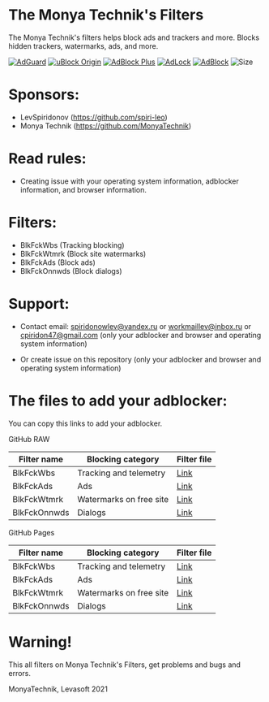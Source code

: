 # The Monya Technik's Filters
The Monya Technik's filters helps block ads and trackers and more. Blocks hidden trackers, watermarks, ads, and more.

[![AdGuard](https://img.shields.io/badge/AdGuard-supports-green.svg)](https://img.shields.io/badge/AdGuard-supports-green.svg)
[![uBlock Origin](https://img.shields.io/badge/uBlock-supports-green.svg)](https://img.shields.io/badge/uBlock-supports-green.svg)
[![AdBlock Plus](https://img.shields.io/badge/AdBlockPlus-supports-green.svg)](https://img.shields.io/badge/AdBlockPlus-supports-green.svg)
[![AdLock](https://img.shields.io/badge/AdLock-supports-green.svg)](https://img.shields.io/badge/AdLock-supports-green.svg)
[![AdBlock](https://img.shields.io/badge/AdBlock-supports-green.svg)](https://img.shields.io/badge/AdBlock-supports-green.svg)
![Size](https://img.shields.io/github/repo-size/MonyaTechnik/themtfilters.svg)

# Sponsors:
+ LevSpiridonov (https://github.com/spiri-leo)
+ Monya Technik (https://github.com/MonyaTechnik)

# Read rules:
+ Creating issue with your operating system information, adblocker information, and browser information.

# Filters:
+ BlkFckWbs (Tracking blocking)
+ BlkFckWtmrk (Block site watermarks)
+ BlkFckAds (Block ads)
+ BlkFckOnnwds (Block dialogs)

# Support:
* Contact email: spiridonowlev@yandex.ru or workmaillev@inbox.ru or cpiridon47@gmail.com (only your adblocker and browser and operating system information)

* Or create issue on this repository (only your adblocker and browser and operating system information)

# The files to add your adblocker:
You can copy this links to add your adblocker.

GitHub RAW

| Filter name  | Blocking category       | Filter file |
| -----------  | -----------------       | ----------- |
| BlkFckWbs    | Tracking and telemetry  | [Link](https://raw.githubusercontent.com/MonyaTechnik/themtfilters/main/blkfckwbs/blkfckwbs.txt)       | 
| BlkFckAds    | Ads                     | [Link](https://raw.githubusercontent.com/MonyaTechnik/themtfilters/main/blkfckads/blkfckads.txt)       |
| BlkFckWtmrk  | Watermarks on free site | [Link](https://raw.githubusercontent.com/MonyaTechnik/themtfilters/main/blkfckwtmrk/blkfckwtmrk.txt)   |
| BlkFckOnnwds | Dialogs                 | [Link](https://raw.githubusercontent.com/MonyaTechnik/themtfilters/main/blkfckonnwds/blkfckonnwds.txt) |

GitHub Pages

| Filter name  | Blocking category       | Filter file |
| -----------  | -----------------       | ----------- |
| BlkFckWbs    | Tracking and telemetry  | [Link](https://monyatechnik.github.io/themtfilters/blkfckwbs/blkfckwbs.txt)       | 
| BlkFckAds    | Ads                     | [Link](https://monyatechnik.github.io/themtfilters/blkfckads/blkfckads.txt)       |
| BlkFckWtmrk  | Watermarks on free site | [Link](https://monyatechnik.github.io/themtfilters/blkfckwtmrk/blkfckwtmrk.txt)   |
| BlkFckOnnwds | Dialogs                 | [Link](https://monyatechnik.github.io/themtfilters/blkfckonnwds/blkfckonnwds.txt) |

# Warning!
This all filters on Monya Technik's Filters, get problems and bugs and errors.

MonyaTechnik, Levasoft 2021

